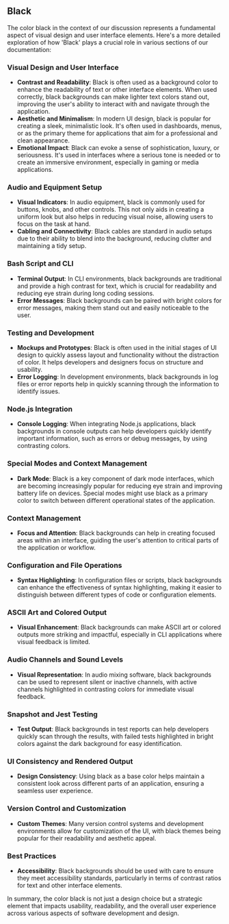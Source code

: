 ## Black

The color black in the context of our discussion represents a fundamental aspect of visual design and user interface elements. Here's a more detailed exploration of how 'Black' plays a crucial role in various sections of our documentation:

### Visual Design and User Interface
- **Contrast and Readability**: Black is often used as a background color to enhance the readability of text or other interface elements. When used correctly, black backgrounds can make lighter text colors stand out, improving the user's ability to interact with and navigate through the application.
- **Aesthetic and Minimalism**: In modern UI design, black is popular for creating a sleek, minimalistic look. It's often used in dashboards, menus, or as the primary theme for applications that aim for a professional and clean appearance.
- **Emotional Impact**: Black can evoke a sense of sophistication, luxury, or seriousness. It's used in interfaces where a serious tone is needed or to create an immersive environment, especially in gaming or media applications.

### Audio and Equipment Setup
- **Visual Indicators**: In audio equipment, black is commonly used for buttons, knobs, and other controls. This not only aids in creating a uniform look but also helps in reducing visual noise, allowing users to focus on the task at hand.
- **Cabling and Connectivity**: Black cables are standard in audio setups due to their ability to blend into the background, reducing clutter and maintaining a tidy setup.

### Bash Script and CLI
- **Terminal Output**: In CLI environments, black backgrounds are traditional and provide a high contrast for text, which is crucial for readability and reducing eye strain during long coding sessions.
- **Error Messages**: Black backgrounds can be paired with bright colors for error messages, making them stand out and easily noticeable to the user.

### Testing and Development
- **Mockups and Prototypes**: Black is often used in the initial stages of UI design to quickly assess layout and functionality without the distraction of color. It helps developers and designers focus on structure and usability.
- **Error Logging**: In development environments, black backgrounds in log files or error reports help in quickly scanning through the information to identify issues.

### Node.js Integration
- **Console Logging**: When integrating Node.js applications, black backgrounds in console outputs can help developers quickly identify important information, such as errors or debug messages, by using contrasting colors.

### Special Modes and Context Management
- **Dark Mode**: Black is a key component of dark mode interfaces, which are becoming increasingly popular for reducing eye strain and improving battery life on devices. Special modes might use black as a primary color to switch between different operational states of the application.

### Context Management
- **Focus and Attention**: Black backgrounds can help in creating focused areas within an interface, guiding the user's attention to critical parts of the application or workflow.

### Configuration and File Operations
- **Syntax Highlighting**: In configuration files or scripts, black backgrounds can enhance the effectiveness of syntax highlighting, making it easier to distinguish between different types of code or configuration elements.

### ASCII Art and Colored Output
- **Visual Enhancement**: Black backgrounds can make ASCII art or colored outputs more striking and impactful, especially in CLI applications where visual feedback is limited.

### Audio Channels and Sound Levels
- **Visual Representation**: In audio mixing software, black backgrounds can be used to represent silent or inactive channels, with active channels highlighted in contrasting colors for immediate visual feedback.

### Snapshot and Jest Testing
- **Test Output**: Black backgrounds in test reports can help developers quickly scan through the results, with failed tests highlighted in bright colors against the dark background for easy identification.

### UI Consistency and Rendered Output
- **Design Consistency**: Using black as a base color helps maintain a consistent look across different parts of an application, ensuring a seamless user experience.

### Version Control and Customization
- **Custom Themes**: Many version control systems and development environments allow for customization of the UI, with black themes being popular for their readability and aesthetic appeal.

### Best Practices
- **Accessibility**: Black backgrounds should be used with care to ensure they meet accessibility standards, particularly in terms of contrast ratios for text and other interface elements.

In summary, the color black is not just a design choice but a strategic element that impacts usability, readability, and the overall user experience across various aspects of software development and design.